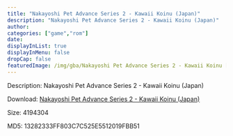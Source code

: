 ```yaml
---
title: "Nakayoshi Pet Advance Series 2 - Kawaii Koinu (Japan)"
description: "Nakayoshi Pet Advance Series 2 - Kawaii Koinu (Japan)"
author: 
categories: ["game","rom"]
date: 
displayInList: true
displayInMenu: false
dropCap: false
featuredImage: /img/gba/Nakayoshi Pet Advance Series 2 - Kawaii Koinu [Japan].jpg
---
```


Description: Nakayoshi Pet Advance Series 2 - Kawaii Koinu (Japan)

Download: <a style="text-decoration:underline;" href="https://mega.nz/#!HXBWBQxK!EB1hnuxjLeDZTcc7BNmwODWTzyVhoRRyM1mXNMUzUP0" target = "_blank" rel = "nofollow" > Nakayoshi Pet Advance Series 2 - Kawaii Koinu (Japan)</a>

Size: 4194304

MD5: 13282333FF803C7C525E5512019FBB51

